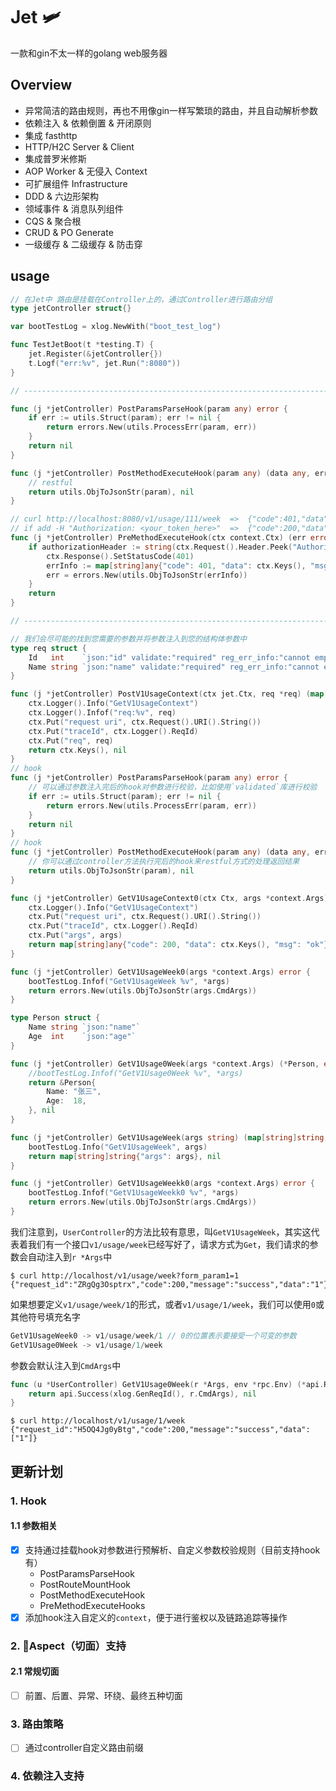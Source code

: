 # Jet 🛩

一款和gin不太一样的golang web服务器

## Overview

- 异常简洁的路由规则，再也不用像gin一样写繁琐的路由，并且自动解析参数
- 依赖注入 & 依赖倒置 & 开闭原则
- 集成 fasthttp
- HTTP/H2C Server & Client
- 集成普罗米修斯
- AOP Worker & 无侵入 Context
- 可扩展组件 Infrastructure
- DDD & 六边形架构
- 领域事件 & 消息队列组件
- CQS & 聚合根
- CRUD & PO Generate
- 一级缓存 & 二级缓存 & 防击穿

## usage

```go
// 在Jet中 路由是挂载在Controller上的，通过Controller进行路由分组
type jetController struct{}

var bootTestLog = xlog.NewWith("boot_test_log")

func TestJetBoot(t *testing.T) {
	jet.Register(&jetController{})
	t.Logf("err:%v", jet.Run(":8080"))
}

// ----------------------------------------------------------------------

func (j *jetController) PostParamsParseHook(param any) error {
	if err := utils.Struct(param); err != nil {
		return errors.New(utils.ProcessErr(param, err))
	}
	return nil
}

func (j *jetController) PostMethodExecuteHook(param any) (data any, err error) {
	// restful
	return utils.ObjToJsonStr(param), nil
}

// curl http://localhost:8080/v1/usage/111/week  =>  {"code":401,"data":{},"msg":"bad token"}
// if add -H "Authorization: <your_token_here>"  =>  {"code":200,"data":{},"msg":"msg"}
func (j *jetController) PreMethodExecuteHook(ctx context.Ctx) (err error) {
	if authorizationHeader := string(ctx.Request().Header.Peek("Authorization")); authorizationHeader == "" {
		ctx.Response().SetStatusCode(401)
		errInfo := map[string]any{"code": 401, "data": ctx.Keys(), "msg": "bad token"}
		err = errors.New(utils.ObjToJsonStr(errInfo))
	}
	return
}

// ----------------------------------------------------------------------

// 我们会尽可能的找到您需要的参数并将参数注入到您的结构体参数中
type req struct {
	Id   int    `json:"id" validate:"required" reg_err_info:"cannot empty"`
	Name string `json:"name" validate:"required" reg_err_info:"cannot empty"`
}

func (j *jetController) PostV1UsageContext(ctx jet.Ctx, req *req) (map[string]any, error) {
	ctx.Logger().Info("GetV1UsageContext")
	ctx.Logger().Infof("req:%v", req)
	ctx.Put("request uri", ctx.Request().URI().String())
	ctx.Put("traceId", ctx.Logger().ReqId)
	ctx.Put("req", req)
	return ctx.Keys(), nil
}
// hook
func (j *jetController) PostParamsParseHook(param any) error {
    // 可以通过参数注入完后的hook对参数进行校验，比如使用`validated`库进行校验
	if err := utils.Struct(param); err != nil {
		return errors.New(utils.ProcessErr(param, err))
	}
	return nil
}
// hook
func (j *jetController) PostMethodExecuteHook(param any) (data any, err error) {
	// 你可以通过controller方法执行完后的hook来restful方式的处理返回结果
	return utils.ObjToJsonStr(param), nil
}

func (j *jetController) GetV1UsageContext0(ctx Ctx, args *context.Args) (map[string]any, error) {
	ctx.Logger().Info("GetV1UsageContext")
	ctx.Put("request uri", ctx.Request().URI().String())
	ctx.Put("traceId", ctx.Logger().ReqId)
	ctx.Put("args", args)
	return map[string]any{"code": 200, "data": ctx.Keys(), "msg": "ok"}, nil
}

func (j *jetController) GetV1UsageWeek0(args *context.Args) error {
	bootTestLog.Infof("GetV1UsageWeek %v", *args)
	return errors.New(utils.ObjToJsonStr(args.CmdArgs))
}

type Person struct {
	Name string `json:"name"`
	Age  int    `json:"age"`
}

func (j *jetController) GetV1Usage0Week(args *context.Args) (*Person, error) {
	//bootTestLog.Infof("GetV1Usage0Week %v", *args)
	return &Person{
		Name: "张三",
		Age:  18,
	}, nil
}

func (j *jetController) GetV1UsageWeek(args string) (map[string]string, error) {
	bootTestLog.Info("GetV1UsageWeek", args)
	return map[string]string{"args": args}, nil
}

func (j *jetController) GetV1UsageWeekk0(args *context.Args) error {
	bootTestLog.Infof("GetV1UsageWeekk0 %v", *args)
	return errors.New(utils.ObjToJsonStr(args.CmdArgs))
}

```

我们注意到，`UserController`的方法比较有意思，叫`GetV1UsageWeek`，其实这代表着我们有一个接口`v1/usage/week`已经写好了，请求方式为`Get`，我们请求的参数会自动注入到`r *Args`中

```shell
$ curl http://localhost/v1/usage/week?form_param1=1
{"request_id":"ZRgQg3Osptrx","code":200,"message":"success","data":"1"}
```

如果想要定义`v1/usage/week/1`的形式，或者`v1/usage/1/week`，我们可以使用`0`或其他符号填充名字

```go
GetV1UsageWeek0 -> v1/usage/week/1 // 0的位置表示要接受一个可变的参数
GetV1Usage0Week -> v1/usage/1/week
```

参数会默认注入到`CmdArgs`中

```go
func (u *UserController) GetV1Usage0Week(r *Args, env *rpc.Env) (*api.Response, error) {
	return api.Success(xlog.GenReqId(), r.CmdArgs), nil
}
```

```shell
$ curl http://localhost/v1/usage/1/week
{"request_id":"H5OQ4Jg0yBtg","code":200,"message":"success","data":["1"]}
```

## 更新计划

### 1. Hook

#### 1.1 参数相关

- [x] 支持通过挂载hook对参数进行预解析、自定义参数校验规则（目前支持hook有）
  - PostParamsParseHook
  - PostRouteMountHook
  - PostMethodExecuteHook
  - PreMethodExecuteHooks
- [x] 添加hook注入自定义的`context`，便于进行鉴权以及链路追踪等操作

### 2. 🤡Aspect（切面）支持

#### 2.1 常规切面

- [ ] 前置、后置、异常、环绕、最终五种切面

### 3. 路由策略

- [ ] 通过controller自定义路由前缀

### 4. 依赖注入支持

